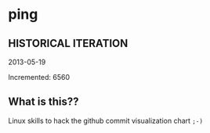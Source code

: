 # ping

## HISTORICAL ITERATION
2013-05-19

Incremented: 6560

## What is this?? 
Linux skills to hack the github commit visualization chart `;-)`
